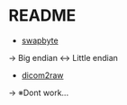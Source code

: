 # README

- [swapbyte](./swapbyte.cpp)

→ Big endian <-> Little endian

- [dicom2raw](./dicom2raw.cpp)

→ ※Dont work...
